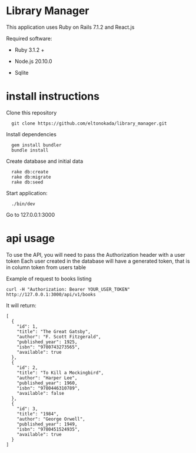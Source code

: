 # Library Manager

This application uses Ruby on Rails 7.1.2 and React.js

Required software:

* Ruby 3.1.2 +

* Node.js 20.10.0

* Sqlite

# install instructions
Clone this repository

```
  git clone https://github.com/eltonokada/library_manager.git
```

Install dependencies
```
  gem install bundler
  bundle install
```

Create database and initial data
```
  rake db:create
  rake db:migrate
  rake db:seed
```
Start application:

```
  ./bin/dev
```
Go to 127.0.0.1:3000

# api usage

To use the API, you will need to pass the Authorization header with a user token
Each user created in the database will have a generated token, that is in column token from users table

Example of request to books listing

```
curl -H "Authorization: Bearer YOUR_USER_TOKEN" http://127.0.0.1:3000/api/v1/books
```

It will return:
```
[
  {
    "id": 1,
    "title": "The Great Gatsby",
    "author": "F. Scott Fitzgerald",
    "published_year": 1925,
    "isbn": "9780743273565",
    "available": true
  },
  {
    "id": 2,
    "title": "To Kill a Mockingbird",
    "author": "Harper Lee",
    "published_year": 1960,
    "isbn": "9780446310789",
    "available": false
  },
  {
    "id": 3,
    "title": "1984",
    "author": "George Orwell",
    "published_year": 1949,
    "isbn": "9780451524935",
    "available": true
  }
]
```
